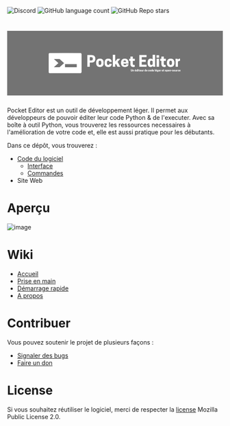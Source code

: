 ![Discord](https://img.shields.io/discord/945270551923019786?color=%237289DA&label=Discord&logoColor=%237289DA) ![GitHub language count](https://img.shields.io/github/languages/count/luckyluka17/Pocket-editor) ![GitHub Repo stars](https://img.shields.io/github/stars/luckyluka17/pocket-editor?style=social)
# ![](https://github.com/Luckyluka17/Pocket-Editor/blob/main/img/Pocket%20Editor%20banner.png)

Pocket Editor est un outil de développement léger. Il permet aux développeurs de pouvoir éditer leur code Python & de l'executer. Avec sa boîte à outil Python, vous trouverez les ressources necessaires à l'amélioration de votre code et, elle est aussi pratique pour les débutants. 

Dans ce dépôt, vous trouverez :
- [Code du logiciel](https://github.com/Luckyluka17/Pocket-Editor/blob/main/src/)
  - [Interface](https://github.com/Luckyluka17/Pocket-Editor/blob/1.0.0/src/app.py)
  - [Commandes](https://github.com/Luckyluka17/Pocket-Editor/blob/1.0.0/src/head.py)
- Site Web

# Aperçu
![image](https://user-images.githubusercontent.com/63603989/163213871-b182da9d-9b6e-4c1e-b783-f540d611531b.png)

# Wiki
- [Accueil](https://github.com/Luckyluka17/Pocket-Editor/wiki/Accueil)
- [Prise en main](https://github.com/Luckyluka17/Pocket-Editor/wiki/Prise-en-main)
- [Démarrage rapide](https://github.com/Luckyluka17/Pocket-Editor/wiki/D%C3%A9marrage-rapide)
- [A propos](https://github.com/Luckyluka17/Pocket-Editor/wiki/A-propos)

# Contribuer
Vous pouvez soutenir le projet de plusieurs façons :
- [Signaler des bugs](https://github.com/Luckyluka17/Pocket-Editor/labels/bug)
- [Faire un don](https://www.buymeacoffee.com/luckyluka17)

# License
Si vous souhaitez réutiliser le logiciel, merci de respecter la [license](https://github.com/Luckyluka17/Pocket-Editor/blob/main/LICENSE) Mozilla Public License 2.0.
